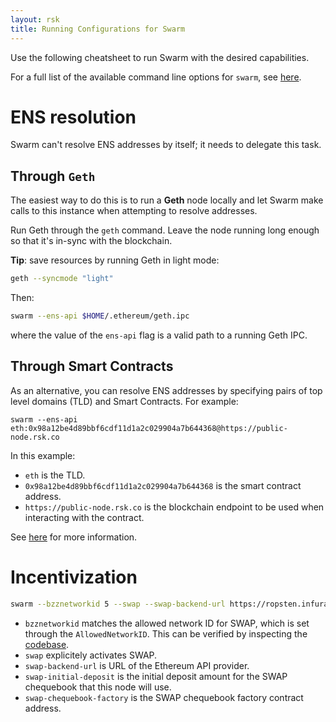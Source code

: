 ```yaml
---
layout: rsk
title: Running Configurations for Swarm
---
```


Use the following cheatsheet to run Swarm with the desired capabilities.

For a full list of the available command line options for `swarm`, see [here](https://swarm-guide.readthedocs.io/en/latest/node_operator.html#general-configuration-parameters).

# ENS resolution

Swarm can't resolve ENS addresses by itself; it needs to delegate this task. 

## Through `Geth`

The easiest way to do this is to run a **Geth** node locally and let Swarm make calls to this instance when attempting to resolve addresses.

Run Geth through the `geth` command. Leave the node running long enough so that it's in-sync with the blockchain.

**Tip**: save resources by running Geth in light mode:

```sh
geth --syncmode "light"
```

Then:

```sh
swarm --ens-api $HOME/.ethereum/geth.ipc
```

where the value of the `ens-api` flag is a valid path to a running Geth IPC.

## Through Smart Contracts

As an alternative, you can resolve ENS addresses by specifying pairs of top level domains (TLD) and Smart Contracts. For example:

```shell
swarm --ens-api eth:0x98a12be4d89bbf6cdf11d1a2c029904a7b644368@https://public-node.rsk.co
```

In this example:
- `eth` is the TLD.
- `0x98a12be4d89bbf6cdf11d1a2c029904a7b644368` is the smart contract address.
- `https://public-node.rsk.co` is the blockchain endpoint to be used when interacting with the contract.

See [here](https://swarm-guide.readthedocs.io/en/latest/node_operator.html#using-swarm-together-with-the-testnet-ens) for more information.

# Incentivization

```sh
swarm --bzznetworkid 5 --swap --swap-backend-url https://ropsten.infura.io/E4bWUMMVp0qItxErZ69u --swap-initial-deposit 500000000000 --swap-chequebook-factory 0x41ca78f7fd9e745beabb2145a9ffd60992a96a28
```

- `bzznetworkid` matches the allowed network ID for SWAP, which is set through the `AllowedNetworkID`. This can be verified by inspecting the [codebase](https://github.com/ethersphere/swarm).
- `swap` explicitely activates SWAP.
- `swap-backend-url` is URL of the Ethereum API provider.
- `swap-initial-deposit` is the initial deposit amount for the SWAP chequebook that this node will use.
- `swap-chequebook-factory` is the SWAP chequebook factory contract address.